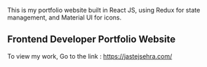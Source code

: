 This is my portfolio website built in React JS, using Redux for state management, and Material UI for icons. 

## Frontend Developer Portfolio Website 

To view my work, Go to the link : https://jastejsehra.com/

